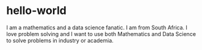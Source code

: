 # hello-world

 I am a mathematics and a data science fanatic. I am from South Africa. I love problem solving and I want to use both Mathematics and Data Science to solve problems in industry or academia. 
